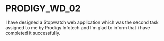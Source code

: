 # PRODIGY_WD_02
I have designed a Stopwatch web application which was the second task assigned to me by Prodigy Infotech and I'm glad to inform that i have completed it successfully.
